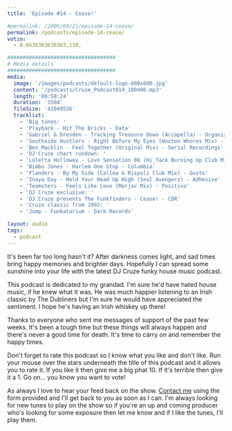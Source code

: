 ```yaml
---
title: 'Episode #14 - Cease!'

#permalink: /2006/04/21/episode-14-cease/
permalink: /podcasts/episode-14-cease/
votio:
  - 8.6636363636363,110,

###################################
# Media details
###################################
media:
  image: '/images/podcasts/default-logo-600x600.jpg'
  content: '/podcasts/Cruze_Podcast014_180406.mp3'
  length: '00:58:24'
  duration: '3504'
  fileSize: '42049536'
  tracklist:
    - 'Big tunes: '
    - 'Playback - Hit The Bricks - Data'
    - 'Gabriel & Dresden - Tracking Treasure Down (Accapella) - Organized Nature'
    - 'Southside Hustlers - Right Before My Eyes (Hoxton Whores Mix) - Data'
    - 'Ben Macklin - Feel Together (Original Mix) - Serial Recordings'
    - 'DJ Cruze chart rundown: '
    - 'Loletta Holloway - Love Sensation 06 (Hi_Tack Burning Up Club Mix) - Gusto'
    - 'Bimbo Jones - Harlem One Stop - Columbia'
    - 'Flanders - By My Side (Callea & Rispoli Club Mix) - Gusto'
    - 'Inaya Day - Hold Your Head Up High (Soul Avengerz) - Adhesive'
    - 'Teamsters - Feels Like Love (Morjac Mix) - Positiva'
    - 'DJ Cruze exclusive: '
    - 'DJ Cruze presents The Funkfinders - Cease! - CDR'
    - 'Cruze classic from 1992: '
    - 'Jump - Funkatarium - Dark Records'

layout: audio
tags:
  - podcast
---
```


It's been far too long hasn't it? After darkness comes light, and sad times bring happy memories and brighter days. Hopefully I can spread some sunshine into your life with the latest DJ Cruze funky house music podcast.

This podcast is dedicated to my grandad. I'm sure he'd have hated house music, if he knew what it was. He was much happier listening to an Irish classic by The Dubliners but I'm sure he would have appreciated the sentiment. I hope he's having an Irish whiskey up there!

Thanks to everyone who sent me messages of support of the past few weeks. It's been a tough time but these things will always happen and there's never a good time for death. It's time to carry on and remember the happy times.

Don't forget to rate this podcast so I know what you like and don't like. Run your mouse over the stars underneath the title of this podcast and it allows you to rate it. If you like it then give me a big phat 10. If it's terrible then give it a 1. Go on&#8230; you know you want to vote!

As always I love to hear your feed back on the show. [Contact me][15] using the form provided and I'll get back to you as soon as I can. I'm always looking for new tunes to play on the show so if you're an up and coming producer who's looking for some exposure then let me know and if I like the tunes, I'll play them.

[1]: http://ripple.radiotail.com/211/Cruze_Podcast014_180406.mp3
[2]: http://www.djcruze.co.uk/cms/podcasts/feed/rss2
[3]: http://www.ministryofsound.com/
[4]: http://www.gabrielanddresden.com/
[5]: http://www.hoxtonwhores.com/
[6]: http://www.myspace.com/benmacklin
[7]: http://www.serialrecords.com/
[8]: http://www.gutrecords.com/
[9]: http://www.bimbojones.com/
[10]: http://www.inayaday.com/
[11]: http://www.adhesiverecords.co.uk/
[12]: http://www.morjac.com/
[13]: http://www.positivarecords.com/
[14]: http://www.djcruze.co.uk/
[15]: /contact
